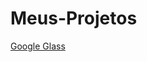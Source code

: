 # Meus-Projetos

<a href="/Meus-Projetos/Projeto-GoogleGlass/projeto-glass-html5/index.html" target="_blank">Google Glass</a>
